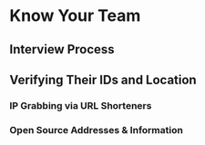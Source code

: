 # Know Your Team

## Interview Process



## Verifying Their IDs and Location

### IP Grabbing via URL Shorteners



### Open Source Addresses & Information

